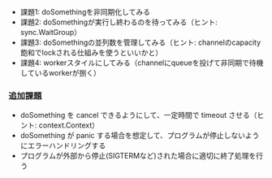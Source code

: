 - 課題1: doSomethingを非同期化してみる
- 課題2: doSomethingが実行し終わるのを待ってみる（ヒント: sync.WaitGroup）
- 課題3: doSomethingの並列数を管理してみる（ヒント: channelのcapacity飽和でlockされる仕組みを使うといいかと）
- 課題4: workerスタイルにしてみる（channelにqueueを投げて非同期で待機しているworkerが捌く）
### 追加課題
- doSomething を cancel できるようにして、一定時間で timeout させる（ヒント: context.Context）
- doSomething が panic する場合を想定して、プログラムが停止しないようにエラーハンドリングする
- プログラムが外部から停止(SIGTERMなど)された場合に適切に終了処理を行う

